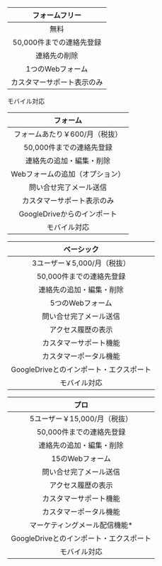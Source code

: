 フォームフリー|
:--------:|
無料|
50,000件までの連絡先登録|
連絡先の削除|
1つのWebフォーム|
カスタマーサポート表示のみ|
モバイル対応


フォーム|
:--------:|
フォームあたり￥600/月（税抜）|
50,000件までの連絡先登録|  
連絡先の追加・編集・削除|
Webフォームの追加（オプション）|
問い合せ完了メール送信|
カスタマーサポート表示のみ|
GoogleDriveからのインポート|
モバイル対応|


ベーシック|
:--------:|
3ユーザー￥5,000/月（税抜）|
50,000件までの連絡先登録|
連絡先の追加・編集・削除|
5つのWebフォーム|
問い合せ完了メール送信|
アクセス履歴の表示|
カスタマーサポート機能|
カスタマーポータル機能|
GoogleDriveとのインポート・エクスポート|
モバイル対応|


プロ|
:--------:|
5ユーザー￥15,000/月（税抜）|
50,000件までの連絡先登録|
連絡先の追加・編集・削除|
15のWebフォーム|
問い合せ完了メール送信|
アクセス履歴の表示|
カスタマーサポート機能|
カスタマーポータル機能|
マーケティングメール配信機能*|
GoogleDriveとのインポート・エクスポート|
モバイル対応|
